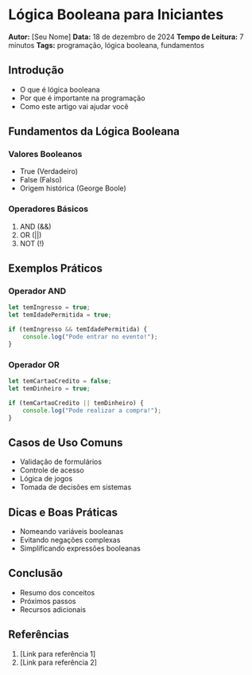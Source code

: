 # Lógica Booleana para Iniciantes

**Autor:** [Seu Nome]
**Data:** 18 de dezembro de 2024
**Tempo de Leitura:** 7 minutos
**Tags:** programação, lógica booleana, fundamentos

## Introdução
- O que é lógica booleana
- Por que é importante na programação
- Como este artigo vai ajudar você

## Fundamentos da Lógica Booleana
### Valores Booleanos
- True (Verdadeiro)
- False (Falso)
- Origem histórica (George Boole)

### Operadores Básicos
1. AND (&&)
2. OR (||)
3. NOT (!)

## Exemplos Práticos
### Operador AND
```javascript
let temIngresso = true;
let temIdadePermitida = true;

if (temIngresso && temIdadePermitida) {
    console.log("Pode entrar no evento!");
}
```

### Operador OR
```javascript
let temCartaoCredito = false;
let temDinheiro = true;

if (temCartaoCredito || temDinheiro) {
    console.log("Pode realizar a compra!");
}
```

## Casos de Uso Comuns
- Validação de formulários
- Controle de acesso
- Lógica de jogos
- Tomada de decisões em sistemas

## Dicas e Boas Práticas
- Nomeando variáveis booleanas
- Evitando negações complexas
- Simplificando expressões booleanas

## Conclusão
- Resumo dos conceitos
- Próximos passos
- Recursos adicionais

## Referências
1. [Link para referência 1]
2. [Link para referência 2]
